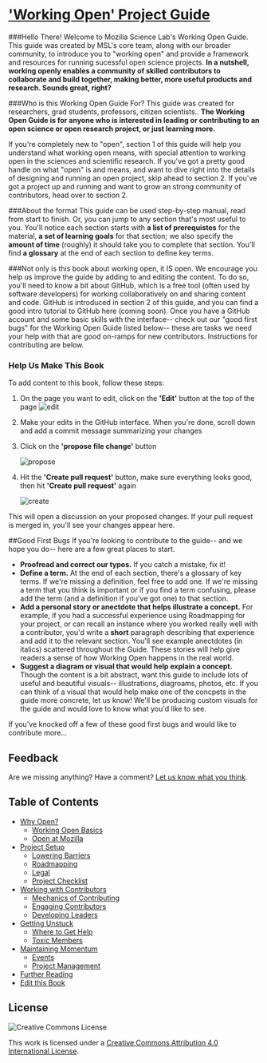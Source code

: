 # ['Working Open' Project Guide](http://mozillascience.github.io/leadership-training/)

###Hello There!
Welcome to Mozilla Science Lab's Working Open Guide. This guide was created by MSL's core team, along with our broader community, to introduce you to "working open" and provide a framework and resources for running sucessful open science projects. **In a nutshell, working openly enables a community of skilled contributors to collaborate and build together, making better, more useful products and research. Sounds great, right?**


###Who is this Working Open Guide For?
This guide was created for researchers, grad students, professors, citizen scientists.. **The Working Open Guide is for anyone who is interested in leading or contributing to an open science or open research project, or just learning more.**
 
If you're completely new to "open", section 1 of this guide will help you understand what working open means, with special attention to working open in the sciences and scientific research. If you've got a pretty good handle on what "open" is and means, and want to dive right into the details of designing and running an open project, skip ahead to section 2. If you've got a project up and running and want to grow an strong community of contributors, head over to section 2. 

###About the format
This guide can be used step-by-step manual, read from start to finish. Or, you can jump to any section that's most useful to you. You'll notice each section starts with **a list of prerequistes** for the material, **a set of learning goals** for that section; we also specify the **amount of time** (roughly) it should take you to complete that section. You'll find **a glossary** at the end of each section to define key terms. 

###Not only is this book about working open, it IS open.
We encourage you help us improve the guide by adding to and editing the content. To do so, you'll need to know a bit about GitHub, which is a free tool (often used by software developers) for working collaboratively on and sharing content and code. GitHub is introduced in section 2 of this guide, and you can find a good intro tutorial to GitHub here (coming soon). Once you have a GitHub account and some basic skills with the interface-- check out our "good first bugs" for the Working Open Guide listed below-- these are tasks we need your help with that are good on-ramps for new contributors. Instructions for contributing are below. 

### Help Us Make This Book

To add content to this book, follow these steps:


1. On the page you want to edit, click on the **'Edit'** button at the top of the page
    ![edit](/img/edit.jpg)
2. Make your edits in the GitHub interface. When you're done, scroll down and add a commit message summarizing your changes
3. Click on the **'propose file change'** button

    ![propose](/img/propose.png)
4. Hit the **'Create pull request'** button, make sure everything looks good, then hit **'Create pull request'** again

    ![create](/img/create.png)

This will open a discussion on your proposed changes. If your pull request is merged in, you'll see your changes appear here.

##Good First Bugs
If you're looking to contribute to the guide-- and we hope you do-- here are a few great places to start.
 
* **Proofread and correct our typos.** If you catch a mistake, fix it!
* **Define a term.** At the end of each section, there's a glossary of key terms. If we're missing a definition, feel free to add one. If we're missing a term that you think is important or if you find a term confusing, please add the term (and a definition if you've got one) to that section.
* **Add a personal story or anectdote that helps illustrate a concept.** For example, if you had a successful experience using Roadmapping for your project, or can recall an instance where you worked really well with a contributor, you'd write a **short** paragraph describing that experience and add it to the relevant section. You'll see example anectdotes (in italics) scattered throughout the Guide. These stories will help give readers a sense of how Working Open happens in the real world.
* **Suggest a diagram or visual that would help explain a concept.** Though the content is a bit abstract, want this guide to include lots of useful and beautiful visuals-- illustrations, diagroams, photos, etc. If you can think of a visual that would help make one of the concpets in the guide more concrete, let us know! We'll be producing custom visuals for the guide and would love to know what you'd like to see. 

If you've knocked off a few of these good first bugs and would like to contribute more... 


## Feedback

Are we missing anything? Have a comment? [Let us know what you think](https://github.com/mozillascience/leadership-training/issues/new).

## Table of Contents

* [Why Open?](01.1-whyopen.html)
  * [Working Open Basics](01.2-working_open.html)
  * [Open at Mozilla](01.4-openatmozilla.html)
* [Project Setup](http://mozillascience.github.io/leadership-training/02-setup.html)
  * [Lowering Barriers](http://mozillascience.github.io/leadership-training/02.1-newcomers.html)
  * [Roadmapping](http://mozillascience.github.io/leadership-training/02.2-roadmap.html)
  * [Legal](http://mozillascience.github.io/leadership-training/02.3-legal.html)
  * [Project Checklist](http://mozillascience.github.io/leadership-training/02.4-checklist.html)
* [Working with Contributors](http://mozillascience.github.io/leadership-training/03-contributors.html)
  * [Mechanics of Contributing](http://mozillascience.github.io/leadership-training/03.1-mechanics.html)
  * [Engaging Contributors](http://mozillascience.github.io/leadership-training/03.2-engaging.html)
  * [Developing Leaders](http://mozillascience.github.io/leadership-training/03.3-leaders.html)
* [Getting Unstuck](http://mozillascience.github.io/leadership-training/04-getting_unstuck.html)
  * [Where to Get Help](http://mozillascience.github.io/leadership-training/04.1-get_help.html)
  * [Toxic Members](http://mozillascience.github.io/leadership-training/04.2-toxic_members.html)
* [Maintaining Momentum](http://mozillascience.github.io/leadership-training/05-momentum.html)
  * [Events](http://mozillascience.github.io/leadership-training/05.1-events.html)
  * [Project Management](http://mozillascience.github.io/leadership-training/05.2-project_management.html)
* [Further Reading](http://mozillascience.github.io/leadership-training/06-reading.html)
* [Edit this Book](http://mozillascience.github.io/leadership-training/CONTRIBUTING.html)

## License
![Creative Commons License](https://i.creativecommons.org/l/by/4.0/88x31.png)

This work is licensed under a [Creative Commons Attribution 4.0 International License](http://creativecommons.org/licenses/by/4.0/).

